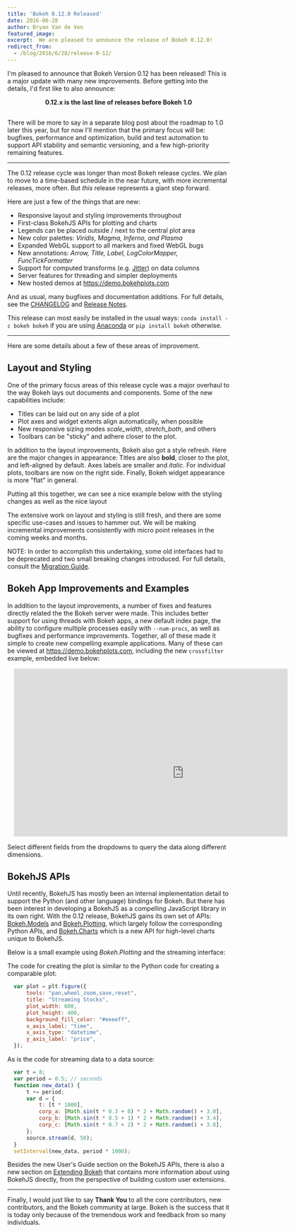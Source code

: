 ```yaml
---
title: 'Bokeh 0.12.0 Released'
date: 2016-06-28
author: Bryan Van de Ven
featured_image:
excerpt:  We are pleased to announce the release of Bokeh 0.12.0!
redirect_from:
  - /blog/2016/6/28/release-0-12/
---
```



<link rel="stylesheet" href="https://cdn.pydata.org/bokeh/release/bokeh-0.12.0.min.css">

<style>
  .bkwrap { width: 620px; height: 380px; margin: 15px; overflow: hidden;}
  .bkframe { width: 1280px; height: 786px; border: none}

  .bkframe {
    -moz-transform: scale(0.6);
    -moz-transform-origin: 0 0;
    -o-transform: scale(0.6);
    -o-transform-origin: 0 0;
    -webkit-transform: scale(0.6);
    -webkit-transform-origin: 0 0;
}
</style>

I'm pleased to announce that Bokeh Version 0.12 has been released! This is
a major update with many new improvements. Before getting into the details,
I'd first like to also announce:

<center>
<div style="font-weight: bold; padding-bottom: 15px;">
0.12.x is the last line of releases before Bokeh 1.0
</div>
</center>

There will be more to say in a separate blog post about the roadmap to 1.0
later this year, but for now I'll mention that the primary focus will be:
bugfixes, performance and optimization, build and test automation to
support API stability and semantic versioning, and a few high-priority
remaining features.

-----

The 0.12 release cycle was longer than most Bokeh release cycles. We plan
to move to a time-based schedule in the near future, with more incremental
releases, more often. But *this* release represents a giant step forward.

Here are just a few of the things that are new:

* Responsive layout and styling improvements throughout
* First-class BokehJS APIs for plotting and charts
* Legends can be placed outside / next to the central plot area
* New color palettes: *Viridis, Magma, Inferno, and Plasma*
* Expanded WebGL support to all markers and fixed WebGL bugs
* New annotations: *Arrow, Title, Label, LogColorMapper, FuncTickFormatter*
* Support for computed transforms (e.g. [Jitter](https://bokeh.pydata.org/en/latest/docs/gallery/jitter.html)) on data columns
* Server features for threading and simpler deployments
* New hosted demos at https://demo.bokehplots.com

And as usual, many bugfixes and documentation additions. For full details,
see the [CHANGELOG](https://github.com/bokeh/bokeh/blob/0.12.0/CHANGELOG)
and [Release Notes](https://bokeh.pydata.org/en/latest/docs/releases/0.12.0.html).

This release can most easily be installed in the usual ways:
``conda install -c bokeh bokeh`` if you are using [Anaconda](https://www.anaconda.com/downloads)
or ``pip install bokeh`` otherwise.

-----

Here are some details about a few of these areas of improvement.

## Layout and Styling

One of the primary focus areas of this release cycle was a major overhaul
to the way Bokeh lays out documents and components. Some of the new
capabilities include:

* Titles can be laid out on any side of a plot
* Plot axes and widget extents align automatically, when possible
* New responsive sizing modes *scale_width*, *stretch_both*, and others
* Toolbars can be "sticky" and adhere closer to the plot.

In addition to the layout improvements, Bokeh also got a style refresh. Here
are the major changes in appearance: Titles are also **bold**, closer to
the plot, and left-aligned by default. Axes labels are smaller and
*italic*. For individual plots, toolbars are now on the right side. Finally,
Bokeh widget appearance is more "flat" in general.

Putting all this together, we can see a nice example below with the styling
changes as well as the nice layout


<div class="bk-root">
<center>
<div style="width:80%;">
  <script
      src="/js/release-0-12-0/bokeh-plot.js"
      id="b2d13824-3b3d-4de8-879a-5affc8b58701"
      data-bokeh-model-id="45a064ee-dab5-4d57-91a9-33ea97e27604"
      data-bokeh-doc-id="097e2936-f0c6-4079-b33b-870ada838b47"
  ></script>
</div>
</center>
</div>

The extensive work on layout and styling is still fresh, and there are some
specific use-cases and issues to hammer out. We will be making incremental
improvements consistently with micro point releases in the coming weeks and
months.

NOTE: In order to accomplish this undertaking, some old interfaces had to be
deprecated and two small breaking changes introduced. For full details,
consult the [Migration Guide](https://bokeh.pydata.org/en/latest/docs/releases/0.12.0.html#migration-guide).

## Bokeh App Improvements and Examples

In addition to the layout improvements, a number of fixes and features directly
related the the Bokeh server were made. This includes better support for using
threads with Bokeh apps, a new default index page, the ability to configure
multiple processes easily with ``--num-procs``, as well as bugfixes and
performance improvements. Together, all of these made it simple to create
new compelling example applications. Many of these can be viewed at
https://demo.bokehplots.com, including the new ``crossfilter`` example,
embedded live below:

<center>
<div class="bkwrap">
  <iframe class="bkframe" src="https://demo.bokehplots.com/apps/crossfilter"></iframe>
</div>
</center>

Select different fields from the dropdowns to query the data along different
dimensions.

## BokehJS APIs

Until recently, BokehJS has mostly been an internal implementation detail to
support the Python (and other language) bindings for Bokeh. But there has
been interest in developing a BokehJS as a compelling JavaScript library in
its own right. With the 0.12 release, BokehJS gains its own set of APIs:
[Bokeh.Models](https://bokeh.pydata.org/en/latest/docs/user_guide/bokehjs.html#low-level-models)
and [Bokeh.Plotting](https://bokeh.pydata.org/en/latest/docs/user_guide/bokehjs.html#bokeh-plotting), which largely follow the corresponding Python APIs, and
[Bokeh.Charts](https://bokeh.pydata.org/en/latest/docs/user_guide/bokehjs.html#bokeh-charts)
which is a new API for high-level charts unique to BokehJS.

Below is a small example using *Bokeh.Plotting* and the streaming interface:

<center>
<div id="bkjs" style="width:80%;"></div>
</center>

The code for creating the plot is similar to the Python code for creating a
comparable plot:

```javascript
  var plot = plt.figure({
      tools: "pan,wheel_zoom,save,reset",
      title: "Streaming Stocks",
      plot_width: 600,
      plot_height: 400,
      background_fill_color: "#eeeeff",
      x_axis_label: "time",
      x_axis_type: "datetime",
      y_axis_label: "price",
  });
```

As is the code for streaming data to a data source:

```javascript
  var t = 8;
  var period = 0.5; // seconds
  function new_data() {
      t += period;
      var d = {
          t: [t * 1000],
          corp_a: [Math.sin(t * 0.3 + 0) * 2 + Math.random() + 3.0],
          corp_b: [Math.sin(t * 0.5 + 1) * 2 + Math.random() + 3.4],
          corp_c: [Math.sin(t * 0.7 + 2) * 2 + Math.random() + 3.8],
      };
      source.stream(d, 50);
  }
  setInterval(new_data, period * 1000);
```

Besides the new User's Guide section on the BokehJS APIs, there is also
a new section on [Extending Bokeh](https://bokeh.pydata.org/en/latest/docs/user_guide/extensions.html)
that contains more information about using BokehJS directly, from the perspective
of building custom user extensions.

-----

Finally, I would just like to say **Thank You** to all the core contributors,
new contributors, and the Bokeh community at large. Bokeh is the success that
it is today only because of the tremendous work and feedback from so many
individuals.

<script type="text/javascript" src="https://cdn.pydata.org/bokeh/release/bokeh-0.12.0.min.js"></script>

<script>
  var plt = Bokeh.Plotting;

  // Create source
  var source = new Bokeh.ColumnDataSource({
      data: {
          t: [1000, 2000, 3000, 4000, 5000, 6000, 7000, 8000],
          corp_a: [1, 4, 3, 5, 2, 3, 2, 4],
          corp_b: [4, 5, 7, 6, 8, 6, 7, 4],
          corp_c: [2, 1, 2, 1, 3, 1, 2, 3],
      }
  });

  // Create plot
  var plot = plt.figure({
      tools: "pan,wheel_zoom,save,reset",
      title: "Streaming Stocks",
      plot_width: 600,
      plot_height: 400,
      background_fill_color: "#eeeeff",
      x_axis_label: "time",
      x_axis_type: "datetime",
      y_axis_label: "price",
  });

  // Add a line for each entry in the source
  var colors = ['#aa0000', '#00aa00', '#0000aa', '#aaaa00', '#aa00aa', '#00aaaa'];
  var i = -1;
  for (var key in source.data) {
      if (key != 't') {
          i += 1;
          plot.line({ field: 't' }, { field: key }, { source: source, legend: key, line_color: colors[i % 6], line_width: 2 });
      }
  }

  // Make source update on an interval
  var t = 8;
  var period = 0.5; // seconds
  function new_data() {
      t += period;
      var d = {
          t: [t * 1000],
          corp_a: [Math.sin(t * 0.3 + 0) * 2 + Math.random() + 3.0],
          corp_b: [Math.sin(t * 0.5 + 1) * 2 + Math.random() + 3.4],
          corp_c: [Math.sin(t * 0.7 + 2) * 2 + Math.random() + 3.8],
      };
      source.stream(d, 50);
  }
  setInterval(new_data, period * 1000);

  // show the plot
  plt.show(plot, "#bkjs");
</script>
